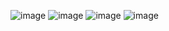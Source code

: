 ![image](https://github.com/Josephus67/dcit_202-mock_IA/assets/151669351/32195eac-92b0-4bfa-9bd3-0ed06a5cf907)
![image](https://github.com/Josephus67/dcit_202-mock_IA/assets/151669351/cdba72db-eb24-4834-a146-71d7ab49b42b)
![image](https://github.com/Josephus67/dcit_202-mock_IA/assets/151669351/1d21a2f7-6b0a-4f05-995e-d648e71f2684)
![image](https://github.com/Josephus67/dcit_202-mock_IA/assets/151669351/dec5c80a-a855-4f30-8721-f6a597bd220e)
